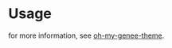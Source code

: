 # Usage

for more information, see [oh-my-genee-theme](https://github.com/iamfat/oh-my-genee-theme).
